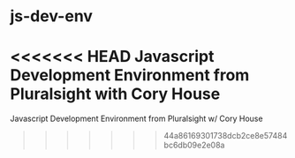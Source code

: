 # js-dev-env
<<<<<<< HEAD
Javascript Development Environment from Pluralsight with Cory House
=======
Javascript Development Environment from Pluralsight w/ Cory House


>>>>>>> 44a86169301738dcb2ce8e57484bc6db09e2e08a
